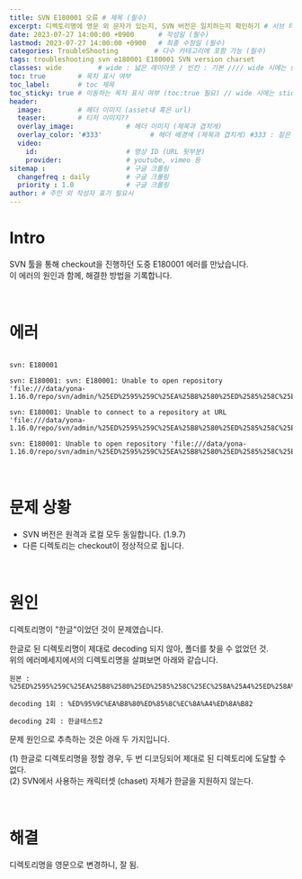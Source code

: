 ```yaml
---
title: SVN E180001 오류 # 제목 (필수)
excerpt: 디렉토리명에 영문 외 문자가 있는지, SVN 버전은 일치하는지 확인하기 # 서브 타이틀이자 meta description (필수)
date: 2023-07-27 14:00:00 +0900      # 작성일 (필수)
lastmod: 2023-07-27 14:00:00 +0900   # 최종 수정일 (필수)
categories: TroubleShooting         # 다수 카테고리에 포함 가능 (필수)
tags: troubleshooting svn e180001 E180001 SVN version charset                     # 태그 복수개 가능 (필수)
classes: wide         # wide : 넓은 레이아웃 / 빈칸 : 기본 //// wide 시에는 sticky toc 불가
toc: true        # 목차 표시 여부
toc_label:       # toc 제목
toc_sticky: true # 이동하는 목차 표시 여부 (toc:true 필요) // wide 시에는 sticky toc 불가
header: 
  image:         # 헤더 이미지 (asset내 혹은 url)
  teaser:        # 티저 이미지??
  overlay_image:             # 헤더 이미지 (제목과 겹치게)
  overlay_color: '#333'            # 헤더 배경색 (제목과 겹치게) #333 : 짙은 회색 (필수)
  video:
    id:                      # 영상 ID (URL 뒷부분)
    provider:                # youtube, vimeo 등
sitemap :                    # 구글 크롤링
  changefreq : daily         # 구글 크롤링
  priority : 1.0             # 구글 크롤링
author: # 주인 외 작성자 표기 필요시
---
```

<!--postNo: 20230727_001-->


# Intro  

SVN 툴을 통해 checkout을 진행하던 도중 E180001 에러를 만났습니다.  
이 에러의 원인과 함께, 해결한 방법을 기록합니다.  

<br>

# 에러

```terminal

svn: E180001

svn: E180001: svn: E180001: Unable to open repository 'file:///data/yona-1.16.0/repo/svn/admin/%25ED%2595%259C%25EA%25B8%2580%25ED%2585%258C%25EC%258A%25A4%25ED%258A%25B82'

svn: E180001: Unable to connect to a repository at URL 'file:///data/yona-1.16.0/repo/svn/admin/%25ED%2595%259C%25EA%25B8%2580%25ED%2585%258C%25EC%258A%25A4%25ED%258A%25B82'

svn: E180001: Unable to open repository 'file:///data/yona-1.16.0/repo/svn/admin/%25ED%2595%259C%25EA%25B8%2580%25ED%2585%258C%25EC%258A%25A4%25ED%258A%25B82'

```

<br>

# 문제 상황

* SVN 버전은 원격과 로컬 모두 동일합니다. (1.9.7)  
* 다른 디렉토리는 checkout이 정상적으로 됩니다.  

<br>

# 원인

디렉토리명이 "한글"이었던 것이 문제였습니다.  

한글로 된 디렉토리명이 제대로 decoding 되지 않아, 폴더를 찾을 수 없었던 것.  
위의 에러메세지에서의 디렉토리명을 살펴보면 아래와 같습니다.  

```terminal
원본 : %25ED%2595%259C%25EA%25B8%2580%25ED%2585%258C%25EC%258A%25A4%25ED%258A%25B82

decoding 1회 : %ED%95%9C%EA%B8%80%ED%85%8C%EC%8A%A4%ED%8A%B82

decoding 2회 : 한글테스트2
```

문제 원인으로 추측하는 것은 아래 두 가지입니다.  

(1) 한글로 디렉토리명을 정할 경우, 두 번 디코딩되어 제대로 된 디렉토리에 도달할 수 없다.  
(2) SVN에서 사용하는 캐릭터셋 (chaset) 자체가 한글을 지원하지 않는다.  

<br>

# 해결

디렉토리명을 영문으로 변경하니, 잘 됨.  

<br>